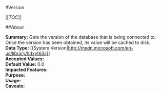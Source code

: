 #Version

[[_TOC_]]

##About

**Summary:**  Gets the version of the database that is being connected to. Once the version has been obtained, its value will be cached to disk.   
**Data Type:** [[System.Version|http://msdn.microsoft.com/en-us/library/hdxyt63s]]  
**Accepted Values:**   
**Default Value:** 0.0  
**Impacted Features:**   
**Purpose:**   
**Usage:**   
**Caveats:**   

